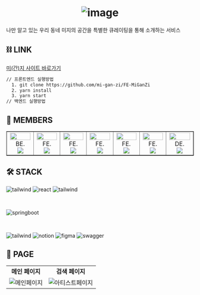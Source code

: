 <div align='center'>
  
# ![image](https://github.com/mi-gan-zi/.github/assets/75983289/469640e2-bc2d-4f1b-891a-bf205334fd45)

</div>
나만 알고 있는 우리 동네 미지의 공간을 특별한 큐레이팅을 통해 소개하는 서비스 

## ⛓ LINK  
[미(간)지 사이트 바로가기](https://miganzi.vercel.app/)
```txt
// 프론트엔드 실행방법
  1. git clone https://github.com/mi-gan-zi/FE-MiGanZi
  2. yarn install
  3. yarn start 
// 백엔드 실행방법
```

## 🧐 MEMBERS 

<table border>
  <tbody>
    <tr>
      <td align="center" width="200px">
        <img width="100%" src="https://avatars.githubusercontent.com/u/44694917?v=4"  alt=""/>
        BE.<br/>
        <a href="https://github.com/evga7">
          <img src="https://img.shields.io/badge/블루-000000?style=flat-round&logo=GitHub&logoColor=white"/>
        </a>
      </td>
      <td align="center" width="200px">
        <img width="100%" src="https://avatars.githubusercontent.com/u/116594422?v=4"  alt=""/><br />
        FE.<br/>
        <a href="https://github.com/Goldenprevue">
          <img src="https://img.shields.io/badge/멕스-000000?style=flat-round&logo=GitHub&logoColor=white"/>
        </a>
      </td>
      <td align="center" width="200px">
        <img width="100%" src="https://avatars.githubusercontent.com/u/44963323?v=4"  alt=""/><br />
        FE.<br/>
        <a href="https://github.com/dongrri22">
          <img src="https://img.shields.io/badge/재하-000000?style=flat-round&logo=GitHub&logoColor=white"/>
        </a>
      </td>
      <td align="center" width="200px">
        <img width="100%" src="https://avatars.githubusercontent.com/u/109053875?v=4"  alt=""/>
        FE.<br/>
        <a href="https://github.com/new-crystal">
          <img src="https://img.shields.io/badge/수수-000000?style=flat-round&logo=GitHub&logoColor=white"/>
        </a>
      </td>
      <td align="center" width="200px">
        <img width="100%" src="https://avatars.githubusercontent.com/u/55524773?v=4"  alt=""/>
        FE.<br/>
        <a href="https://github.com/Blue-Kite">
          <img src="https://img.shields.io/badge/얀-000000?style=flat-round&logo=GitHub&logoColor=white"/>
        </a>
      </td>
      <td align="center" width="200px">
        <img width="100%" src="https://avatars.githubusercontent.com/u/75983289?v=4"  alt=""/>
        FE.<br/>
        <a href="https://github.com/pangkyu">
          <img src="https://img.shields.io/badge/팡규-000000?style=flat-round&logo=GitHub&logoColor=white"/>
        </a>
      </td>
       <td align="center" width="200px">
        <img width="100%" src="https://avatars.githubusercontent.com/u/83696912?v=4"  alt=""/>
        DE.<br/>
        <a href="">
          <img src="https://img.shields.io/badge/제이-000000?style=flat-round&logo=GitHub&logoColor=white"/>
        </a>
      </td>
     </tr>
  </tbody>
</table>

## 🛠 STACK

![tailwind](https://img.shields.io/badge/Typescript-3178C6.svg?logo=TypeScript&logoColor=white&style=for-the-badge)
![react](https://user-images.githubusercontent.com/123078739/234895132-18ab503a-fcc7-486d-b89a-cb0cc1f7796b.svg)
![tailwind](https://img.shields.io/badge/tailwindCSS-06B6D4.svg?logo=tailwindcss&logoColor=white&style=for-the-badge)

<br/>

![springboot](https://img.shields.io/badge/springboot-6DB33F.svg?logo=springboot&logoColor=white&style=for-the-badge)

<br/>

![tailwind](https://img.shields.io/badge/discord-5865F2.svg?logo=discord&logoColor=white&style=for-the-badge)
![notion](https://img.shields.io/badge/notion-000000.svg?logo=notion&logoColor=white&style=for-the-badge)
![figma](https://img.shields.io/badge/figma-F24E1E.svg?logo=figma&logoColor=white&style=for-the-badge)
![swagger](https://img.shields.io/badge/swagger-85EA2D.svg?logo=swagger&logoColor=white&style=for-the-badge)

## 📄 PAGE

|                                                              |                                                              |
| :----------------------------------------------------------: | :----------------------------------------------------------: |
|     **메인 페이지**    |    **검색 페이지** |
| ![메인페이지]() | ![아티스트페이지]() |




